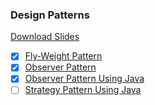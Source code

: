 ### Design Patterns

[Download Slides](AdvancedSE.pdf)

- [x] [Fly-Weight Pattern](src/flyweight_pattern)
- [x] [Observer Pattern](src/observable_pattern) 
- [x] [Observer Pattern Using Java](src/observable_pattern_java)
- [ ] [Strategy Pattern Using Java](src/Strategy)
